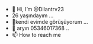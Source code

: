 - 👋 Hi, I’m @Dilantrv23
- 26 yaşındayım ...
- 🌱kendi evimde görüşüyorum ...
- 💞️ aryın 05346017368 ..
- 📫 How to reach me 

<!---
Dilantrv23/Dilantrv23 is a ✨ special ✨ repository because its `README.md` (this file) appears on your GitHub profile.
You can click the Preview link to take a look at your changes.
--->
